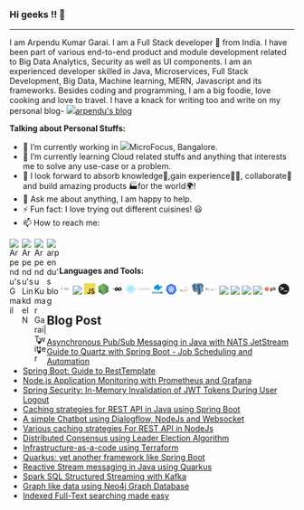 ### Hi geeks !! 👋
---------------------

I am Arpendu Kumar Garai. I am a Full Stack developer 🚀 from India. I have been part of various end-to-end product and module development related to Big Data Analytics, Security as well as UI components. I am an experienced developer skilled in Java, Microservices, Full Stack Development, Big Data, Machine learning, MERN, Javascript and its frameworks. Besides coding and programming, I am a big foodie, love cooking and love to travel. I have a knack for writing too and write on my personal blog- <code><img height="20" src="https://cdn.jsdelivr.net/npm/simple-icons@3.4.0/icons/hashnode.svg"></code>[arpendu's blog](https://arpendu.hashnode.dev/)

**Talking about Personal Stuffs:**

- 🔭 I’m currently working in <code><img height="20" src="https://store-images.s-microsoft.com/image/apps.46621.f9308853-62b7-4189-8dab-4f1790f4ab9b.726d09c8-d58c-4814-bfee-4f3fb64b6d5a.70fa43fe-83e1-4c4b-bfcc-aff115ec5579"></code>MicroFocus, Bangalore.
- 🌱 I’m currently learning Cloud related stuffs and anything that interests me to solve any use-case or a problem.
- 👯 I look forward to absorb knowledge🧠,gain experience👨‍🏭, collaborate🤝 and build amazing products 🏭for the world🌍!
- 💬 Ask me about anything, I am happy to help.
- ⚡ Fun fact: I love trying out different cuisines! 😃
- 📫 How to reach me:

<a href="mailto:arpendug3@gmail.com">
  <img align="left" alt="Arpendu's Gmail" width="22px" src="https://cdn.jsdelivr.net/npm/simple-icons@3.4.0/icons/gmail.svg" />
</a>
<a href="https://www.linkedin.com/in/arpendu-kumar-garai-61609a9b/">
  <img align="left" alt="Arpendu's LinkdeIN" width="22px" src="https://cdn.jsdelivr.net/npm/simple-icons@v3/icons/linkedin.svg" />
</a>
<a href="https://twitter.com/ArpenduG">
  <img align="left" alt="Arpendu Kumar Garai| Twitter" width="22px" src="https://cdn.jsdelivr.net/npm/simple-icons@v3/icons/twitter.svg" />
</a>
<a href="https://arpendu.hashnode.dev/">
  <img align="left" alt="arpendu's blog" width="22px" src="https://cdn.jsdelivr.net/npm/simple-icons@3.4.0/icons/hashnode.svg" />
</a>

<br />

<br />

**Languages and Tools:**  

<code><img height="20" src="https://raw.githubusercontent.com/github/explore/80688e429a7d4ef2fca1e82350fe8e3517d3494d/topics/java/java.png"></code>
<code><img height="20" src="https://du0ulnyus7r80.cloudfront.net/wp-content/uploads/2020/02/spring-boot-logo-png-4-transparent.png"></code>
<code><img height="20" src="https://raw.githubusercontent.com/github/explore/80688e429a7d4ef2fca1e82350fe8e3517d3494d/topics/javascript/javascript.png"></code>
<code><img height="20" src="https://raw.githubusercontent.com/github/explore/80688e429a7d4ef2fca1e82350fe8e3517d3494d/topics/nodejs/nodejs.png"></code>
<code><img height="20" src="https://raw.githubusercontent.com/github/explore/80688e429a7d4ef2fca1e82350fe8e3517d3494d/topics/go/go.png"></code>
<code><img height="20" src="https://raw.githubusercontent.com/github/explore/80688e429a7d4ef2fca1e82350fe8e3517d3494d/topics/react/react.png"></code>
<code><img height="20" src="https://raw.githubusercontent.com/github/explore/5c058a388828bb5fde0bcafd4bc867b5bb3f26f3/topics/express/express.png"></code>
<code><img height="20" src="https://raw.githubusercontent.com/github/explore/80688e429a7d4ef2fca1e82350fe8e3517d3494d/topics/docker/docker.png"></code>
<code><img height="20" src="https://raw.githubusercontent.com/github/explore/80688e429a7d4ef2fca1e82350fe8e3517d3494d/topics/kubernetes/kubernetes.png"></code>
<code><img height="20" src="https://raw.githubusercontent.com/github/explore/80688e429a7d4ef2fca1e82350fe8e3517d3494d/topics/mysql/mysql.png"></code>
<code><img height="20" src="https://raw.githubusercontent.com/github/explore/80688e429a7d4ef2fca1e82350fe8e3517d3494d/topics/postgresql/postgresql.png"></code>
<code><img height="20" src="https://raw.githubusercontent.com/github/explore/80688e429a7d4ef2fca1e82350fe8e3517d3494d/topics/mongodb/mongodb.png"></code>
<code><img height="20" src="https://banner2.cleanpng.com/20180714/zb/kisspng-apache-kafka-apache-cassandra-logo-apache-http-ser-beijing-5b4a7b3a6ac7e4.3353685315316078664374.jpg"></code>
<code><img height="20" src="https://banner2.cleanpng.com/20180811/ie/kisspng-apache-hadoop-logo-hadoop-distributed-file-system-big-data-weekly-quiz-getindata-5b6e73c46d0f95.0828181915339652524467.jpg"></code>
<code><img height="20" src="https://lh3.googleusercontent.com/proxy/p1OzeUVPOOYMrNfYcMahjppgXi_alL-sH2fJktSAS41OkMcxZq1hWKot7NC3s5cpxKVm7WI_ANvTQtHUQCWquXZcePH8t2yxw8QDIfeNTCC7tPQuqOyjaW00v64xoKbyl152oqjOOMiBLcyOxy-H"></code>
<code><img height="20" src="https://dist.neo4j.com/wp-content/uploads/neo4j_logo.png"></code>
<code><img height="20" src="https://raw.githubusercontent.com/github/explore/80688e429a7d4ef2fca1e82350fe8e3517d3494d/topics/git/git.png"></code>
<code><img height="20" src="https://raw.githubusercontent.com/github/explore/80688e429a7d4ef2fca1e82350fe8e3517d3494d/topics/terminal/terminal.png"></code>

<!--![Arpendu's github stats](https://github-readme-stats.vercel.app/api?username=arpendu11&show_icons=true&hide_border=true)-->

## Blog Post
<!-- HASHNODE:START -->
- [Asynchronous Pub/Sub Messaging in Java with NATS JetStream](https://stackabuse.com/asynchronous-pubsub-messaging-in-java-with-nats-jetstream/)
- [Guide to Quartz with Spring Boot - Job Scheduling and Automation](https://stackabuse.com/guide-to-quartz-with-spring-boot-job-scheduling-and-automation)
- [Spring Boot: Guide to RestTemplate](https://stackabuse.com/spring-boot-guide-to-resttemplate)
- [Node.js Application Monitoring with Prometheus and Grafana](https://stackabuse.com/nodejs-application-monitoring-with-prometheus-and-grafana)
- [Spring Security: In-Memory Invalidation of JWT Tokens During User Logout](https://stackabuse.com/spring-security-in-memory-invalidation-of-jwt-token-during-user-logout)
- [Caching strategies for REST API in Java using Spring Boot](https://arpendu.hashnode.dev/caching-strategies-for-rest-api-in-java-using-spring-boot-ckd2qt2np00w2scs12fs1db8a)
- [A simple Chatbot using Dialogflow, NodeJs and Websocket](https://arpendu.hashnode.dev/a-simple-chatbot-using-dialogflow-nodejs-and-websocket-ckd0b0ojc007d7rs1hhpxddco)
- [Various caching strategies For REST API in NodeJs](https://arpendu.hashnode.dev/various-caching-strategies-for-rest-api-in-nodejs-ckcq3mx6a004vkxs1ftzw6yr8)
- [Distributed Consensus using Leader Election Algorithm](https://arpendu.hashnode.dev/distributed-consensus-using-leader-election-algorithm-ckcoq8wj6005ieps1114w298y)
- [Infrastructure-as-a-code using Terraform](https://arpendu.hashnode.dev/8-infrastructure-as-a-code-using-terraform-ckcinvc7r008fxas18ljc4zyd)
- [Quarkus: yet another framework like Spring Boot](https://arpendu.hashnode.dev/2-quarkus-yet-another-framework-like-spring-boot-ckbza8m2a000lgps17p476n3r)
- [Reactive Stream messaging in Java using Quarkus](https://arpendu.hashnode.dev/3-reactive-stream-messaging-in-java-using-quarkus-ckc269cqu00g091s1el5pgjdn)
- [Spark SQL Structured Streaming with Kafka](https://arpendu.hashnode.dev/4-spark-sql-structured-streaming-with-kafka-ckc7aez4900777is1ekl66p9m)
- [Graph like data using Neo4j Graph Database](https://arpendu.hashnode.dev/5-graph-like-data-using-neo4j-graph-database-ckc7ulc9u001xups11tud2rqj)
- [Indexed Full-Text searching made easy](https://arpendu.hashnode.dev/indexed-full-text-searching-made-easy-ck9sq2w3j013k6es14f9jlns5)
<!-- HASHNODE:END -->
